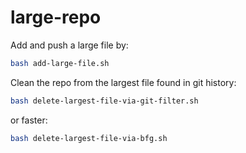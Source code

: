 # large-repo

Add and push a large file by:
```bash
bash add-large-file.sh
```

Clean the repo from the largest file found in git history:
```bash
bash delete-largest-file-via-git-filter.sh
```

or faster:
```bash
bash delete-largest-file-via-bfg.sh
```

